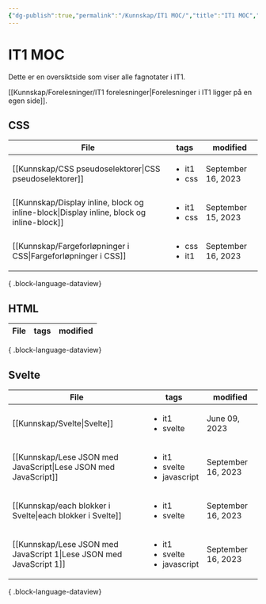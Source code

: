 ```yaml
---
{"dg-publish":true,"permalink":"/Kunnskap/IT1 MOC/","title":"IT1 MOC","tags":["it1"]}
---
```



# IT1 MOC

Dette er en oversiktside som viser alle fagnotater i IT1.

[[Kunnskap/Forelesninger/IT1 forelesninger\|Forelesninger i IT1 ligger på en egen side]].

## CSS
| File                                                                                         | tags                              | modified           |
| -------------------------------------------------------------------------------------------- | --------------------------------- | ------------------ |
| [[Kunnskap/CSS pseudoselektorer\|CSS pseudoselektorer]]                                   | <ul><li>it1</li><li>css</li></ul> | September 16, 2023 |
| [[Kunnskap/Display inline, block og inline-block\|Display inline, block og inline-block]] | <ul><li>it1</li><li>css</li></ul> | September 15, 2023 |
| [[Kunnskap/Fargeforløpninger i CSS\|Fargeforløpninger i CSS]]                             | <ul><li>css</li><li>it1</li></ul> | September 16, 2023 |

{ .block-language-dataview}

## HTML
| File | tags | modified |
| ---- | ---- | -------- |

{ .block-language-dataview}

## Svelte
| File                                                                   | tags                                                    | modified           |
| ---------------------------------------------------------------------- | ------------------------------------------------------- | ------------------ |
| [[Kunnskap/Svelte\|Svelte]]                                         | <ul><li>it1</li><li>svelte</li></ul>                    | June 09, 2023      |
| [[Kunnskap/Lese JSON med JavaScript\|Lese JSON med JavaScript]]     | <ul><li>it1</li><li>svelte</li><li>javascript</li></ul> | September 16, 2023 |
| [[Kunnskap/each blokker i Svelte\|each blokker i Svelte]]           | <ul><li>it1</li><li>svelte</li></ul>                    | September 16, 2023 |
| [[Kunnskap/Lese JSON med JavaScript 1\|Lese JSON med JavaScript 1]] | <ul><li>it1</li><li>svelte</li><li>javascript</li></ul> | September 16, 2023 |

{ .block-language-dataview}
